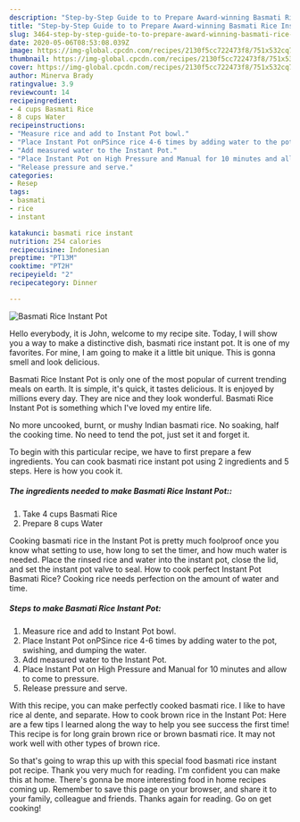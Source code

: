```yaml
---
description: "Step-by-Step Guide to to Prepare Award-winning Basmati Rice Instant Pot"
title: "Step-by-Step Guide to to Prepare Award-winning Basmati Rice Instant Pot"
slug: 3464-step-by-step-guide-to-to-prepare-award-winning-basmati-rice-instant-pot
date: 2020-05-06T08:53:08.039Z
image: https://img-global.cpcdn.com/recipes/2130f5cc722473f8/751x532cq70/basmati-rice-instant-pot-recipe-main-photo.jpg
thumbnail: https://img-global.cpcdn.com/recipes/2130f5cc722473f8/751x532cq70/basmati-rice-instant-pot-recipe-main-photo.jpg
cover: https://img-global.cpcdn.com/recipes/2130f5cc722473f8/751x532cq70/basmati-rice-instant-pot-recipe-main-photo.jpg
author: Minerva Brady
ratingvalue: 3.9
reviewcount: 14
recipeingredient:
- 4 cups Basmati Rice
- 8 cups Water
recipeinstructions:
- "Measure rice and add to Instant Pot bowl."
- "Place Instant Pot onPSince rice 4-6 times by adding water to the pot, swishing, and dumping the water."
- "Add measured water to the Instant Pot."
- "Place Instant Pot on High Pressure and Manual for 10 minutes and allow to come to pressure."
- "Release pressure and serve."
categories:
- Resep
tags:
- basmati
- rice
- instant

katakunci: basmati rice instant
nutrition: 254 calories
recipecuisine: Indonesian
preptime: "PT13M"
cooktime: "PT2H"
recipeyield: "2"
recipecategory: Dinner

---
```



![Basmati Rice Instant Pot](https://img-global.cpcdn.com/recipes/2130f5cc722473f8/751x532cq70/basmati-rice-instant-pot-recipe-main-photo.jpg)

Hello everybody, it is John, welcome to my recipe site. Today, I will show you a way to make a distinctive dish, basmati rice instant pot. It is one of my favorites. For mine, I am going to make it a little bit unique. This is gonna smell and look delicious.

Basmati Rice Instant Pot is only one of the most popular of current trending meals on earth. It is simple, it's quick, it tastes delicious. It is enjoyed by millions every day. They are nice and they look wonderful. Basmati Rice Instant Pot is something which I've loved my entire life.

No more uncooked, burnt, or mushy Indian basmati rice. No soaking, half the cooking time. No need to tend the pot, just set it and forget it.


To begin with this particular recipe, we have to first prepare a few ingredients. You can cook basmati rice instant pot using 2 ingredients and 5 steps. Here is how you cook it.

##### The ingredients needed to make Basmati Rice Instant Pot::

1. Take 4 cups Basmati Rice
1. Prepare 8 cups Water


Cooking basmati rice in the Instant Pot is pretty much foolproof once you know what setting to use, how long to set the timer, and how much water is needed. Place the rinsed rice and water into the instant pot, close the lid, and set the instant pot valve to seal. How to cook perfect Instant Pot Basmati Rice? Cooking rice needs perfection on the amount of water and time. 

##### Steps to make Basmati Rice Instant Pot:

1. Measure rice and add to Instant Pot bowl.
1. Place Instant Pot onPSince rice 4-6 times by adding water to the pot, swishing, and dumping the water.
1. Add measured water to the Instant Pot.
1. Place Instant Pot on High Pressure and Manual for 10 minutes and allow to come to pressure.
1. Release pressure and serve.


With this recipe, you can make perfectly cooked basmati rice. I like to have rice al dente, and separate. How to cook brown rice in the Instant Pot: Here are a few tips I learned along the way to help you see success the first time! This recipe is for long grain brown rice or brown basmati rice. It may not work well with other types of brown rice. 

So that's going to wrap this up with this special food basmati rice instant pot recipe. Thank you very much for reading. I'm confident you can make this at home. There's gonna be more interesting food in home recipes coming up. Remember to save this page on your browser, and share it to your family, colleague and friends. Thanks again for reading. Go on get cooking!
